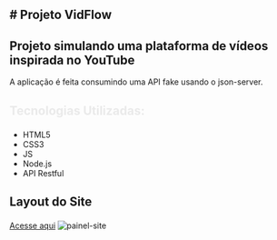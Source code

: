 ## <p> # Projeto VidFlow</p>
## Projeto simulando uma plataforma de vídeos inspirada no YouTube
A aplicação é feita consumindo uma API fake usando o json-server.
## <p style="color: #eaeaea; font-weight: bold;">Tecnologias Utilizadas:</p>
- HTML5
- CSS3
- JS
- Node.js
- API Restful

## <p>Layout do Site</p>
<a href="">Acesse aqui</a>
![painel-site](https://github.com/felipevianaa7/vidflow/assets/53532151/c4cc76ad-2801-461f-a6b6-17f621a5dfdb)
